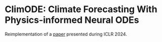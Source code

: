 # ClimODE: Climate Forecasting With Physics-informed Neural ODEs

Reimplementation of a [paper](https://openreview.net/forum?id=xuY33XhEGR) presented during ICLR 2024.
